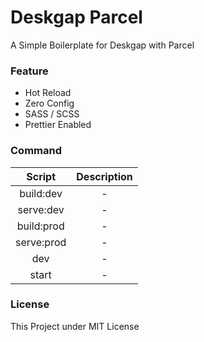 # Deskgap Parcel

A Simple Boilerplate for Deskgap with Parcel

### Feature

- Hot Reload
- Zero Config
- SASS / SCSS
- Prettier Enabled

### Command

| Script | Description |
|:---:|:---:|
| build:dev | - |
| serve:dev | - |
| build:prod | - |
| serve:prod | - |
| dev | - |
| start | - |


### License

This Project under MIT License